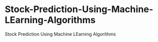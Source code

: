 # Stock-Prediction-Using-Machine-LEarning-Algorithms
Stock Prediction Using Machine LEarning Algorithms
